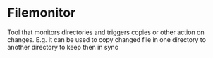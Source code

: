 Filemonitor
===========

Tool that monitors directories and triggers copies or other action on changes. E.g. it can be used to copy changed file in one directory to another directory to keep then in sync
